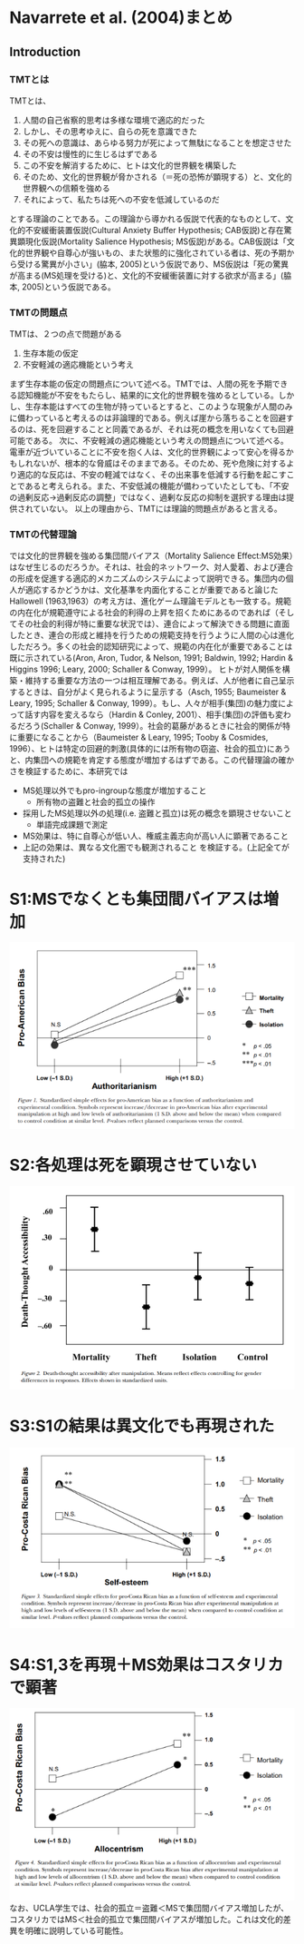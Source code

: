 # Navarrete et al. (2004)まとめ

## Introduction

### TMTとは
TMTとは、
1. 人間の自己省察的思考は多様な環境で適応的だった
2. しかし、その思考ゆえに、自らの死を意識できた
3. その死への意識は、あらゆる努力が死によって無駄になることを想定させた
4. その不安は慢性的に生じるはずである
5. この不安を解消するために、ヒトは文化的世界観を構築した
6. そのため、文化的世界観が脅かされる（＝死の恐怖が顕現する）と、文化的世界観への信頼を強める
7. それによって、私たちは死への不安を低減しているのだ

とする理論のことである。この理論から導かれる仮説で代表的なものとして、文化的不安緩衝装置仮説(Cultural Anxiety Buffer Hypothesis; CAB仮説)と存在驚異顕現化仮説(Mortality Salience Hypothesis; MS仮説)がある。CAB仮説は「文化的世界観や自尊心が強いもの、また状態的に強化されている者は、死の予期から受ける驚異が小さい」(脇本, 2005)という仮説であり、MS仮説は「死の驚異が高まる(MS処理を受ける)と、文化的不安緩衝装置に対する欲求が高まる」(脇本, 2005)という仮説である。

### TMTの問題点
TMTは、２つの点で問題がある
1. 生存本能の仮定
2. 不安軽減の適応機能という考え

まず生存本能の仮定の問題点について述べる。TMTでは、人間の死を予期できる認知機能が不安をもたらし、結果的に文化的世界観を強めるとしている。しかし、生存本能はすべての生物が持っているとすると、このような現象が人間のみに備わっていると考えるのは非論理的である。例えば崖から落ちることを回避するのは、死を回避することと同義であるが、それは死の概念を用いなくても回避可能である。
次に、不安軽減の適応機能という考えの問題点について述べる。電車が近づいていることに不安を抱く人は、文化的世界観によって安心を得るかもしれないが、根本的な脅威はそのままである。そのため、死や危険に対するより適応的な反応は、不安の軽減ではなく、その出来事を低減する行動を起こすことであると考えられる。また、不安低減の機能が備わっていたとしても、「不安の過剰反応→過剰反応の調整」ではなく、過剰な反応の抑制を選択する理由は提供されていない。
以上の理由から、TMTには理論的問題点があると言える。

### TMTの代替理論
では文化的世界観を強める集団間バイアス（Mortality Salience Effect:MS効果）はなぜ生じるのだろうか。それは、社会的ネットワーク、対人愛着、および連合の形成を促進する適応的メカニズムのシステムによって説明できる。集団内の個人が適応するかどうかは、文化基準を内面化することが重要であると論じたHallowell (1963,1963）の考え方は、進化ゲーム理論モデルとも一致する。規範の内在化が規範遵守による社会的利得の上昇を招くためにあるのであれば（そしてその社会的利得が特に重要な状況では）、連合によって解決できる問題に直面したとき、連合の形成と維持を行うための規範支持を行うように人間の心は進化しただろう。多くの社会的認知研究によって、規範の内在化が重要であることは既に示されている(Aron, Aron, Tudor, & Nelson, 1991; Baldwin, 1992; Hardin & Higgins 1996; Leary, 2000; Schaller & Conway, 1999）。
ヒトが対人関係を構築・維持する重要な方法の一つは相互理解である。例えば、人が他者に自己呈示するときは、自分がよく見られるように呈示する（Asch, 1955; Baumeister & Leary, 1995; Schaller & Conway, 1999）。もし、人々が相手(集団)の魅力度によって話す内容を変えるなら（Hardin & Conley, 2001）、相手(集団)の評価も変わるだろう(Schaller & Conway, 1999）。社会的葛藤があるときに社会的関係が特に重要になることから（Baumeister & Leary, 1995; Tooby & Cosmides, 1996）、ヒトは特定の回避的刺激(具体的には所有物の窃盗、社会的孤立)にあうと、内集団への規範を肯定する態度が増加するはずである。この代替理論の確かさを検証するために、本研究では
- MS処理以外でもpro-ingroupな態度が増加すること
  - 所有物の盗難と社会的孤立の操作
- 採用したMS処理以外の処理(i.e. 盗難と孤立)は死の概念を顕現させないこと
  - 単語完成課題で測定
- MS効果は、特に自尊心が低い人、権威主義志向が高い人に顕著であること
- 上記の効果は、異なる文化圏でも観測されること
を検証する。(上記全てが支持された)

# S1:MSでなくとも集団間バイアスは増加
![](Images/2022-07-11-08-45-18.png)

# S2:各処理は死を顕現させていない
![](Images/2022-07-11-08-45-46.png)

# S3:S1の結果は異文化でも再現された
![](Images/2022-07-11-09-32-14.png)

# S4:S1,3を再現＋MS効果はコスタリカで顕著
![](Images/2022-07-11-09-32-34.png)
なお、UCLA学生では、社会的孤立＝盗難＜MSで集団間バイアス増加したが、コスタリカではMS＜社会的孤立で集団間バイアスが増加した。これは文化的差異を明確に説明している可能性。